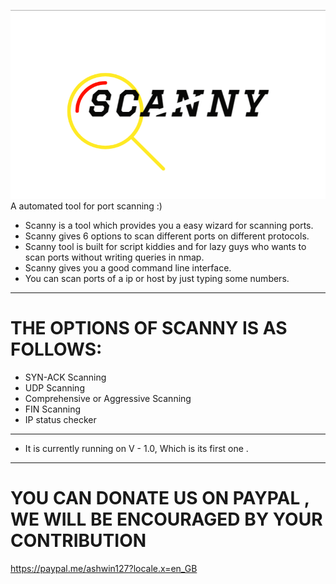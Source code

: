 ![alt text](https://github.com/ASKtheARM/Scanny/blob/master/misc/Screenshot%20(457).png)
A automated tool for port scanning :)

 * Scanny is a tool which provides you a easy wizard for scanning ports.
 * Scanny gives 6 options to scan different ports on different protocols.
 * Scanny tool is built for script kiddies and for lazy guys who wants to scan ports without writing queries in nmap.
 * Scanny gives you a good command line interface.
 * You can scan ports of a ip or host by just typing some numbers.
  
 ---------------------------------------------------------------------------------------------------------------------------------------
 
 # THE OPTIONS OF SCANNY IS AS FOLLOWS:
 
 * SYN-ACK Scanning
 * UDP Scanning
 * Comprehensive or Aggressive Scanning
 * FIN Scanning
 * IP status checker
 
 ---------------------------------------------------------------------------------------------------------------------------------------
 
 * It is currently running on V - 1.0, Which is its first one .
 --------------------------------------------------------------------------------------------------------------------------------------
 
 # YOU CAN DONATE US ON PAYPAL , WE WILL BE ENCOURAGED BY YOUR CONTRIBUTION
 https://paypal.me/ashwin127?locale.x=en_GB
